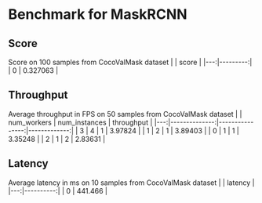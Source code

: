 # Benchmark for MaskRCNN

## Score

Score on 100 samples from CocoValMask dataset
|    |    score |
|---:|---------:|
|  0 | 0.327063 |

## Throughput
Average throughput in FPS on 50 samples from CocoValMask dataset
|    |   num_workers |   num_instances |   throughput |
|---:|--------------:|----------------:|-------------:|
|  3 |             4 |               1 |      3.97824 |
|  1 |             2 |               1 |      3.89403 |
|  0 |             1 |               1 |      3.35248 |
|  2 |             1 |               2 |      2.83631 |

## Latency

Average latency in ms on 10 samples from CocoValMask dataset
|    |   latency |
|---:|----------:|
|  0 |   441.466 |